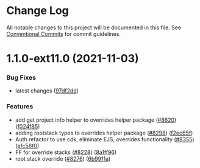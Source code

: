 # Change Log

All notable changes to this project will be documented in this file.
See [Conventional Commits](https://conventionalcommits.org) for commit guidelines.

# 1.1.0-ext11.0 (2021-11-03)


### Bug Fixes

* latest changes ([97df2dd](https://github.com/aws-amplify/amplify-cli/commit/97df2ddcac8b4f638e6c98f364adea0b46c02a52))


### Features

* add get project info helper to overrides helper package ([#8620](https://github.com/aws-amplify/amplify-cli/issues/8620)) ([f024f85](https://github.com/aws-amplify/amplify-cli/commit/f024f8521b8434f8268ff99723d7576efb17413e))
* adding rootstack types to overrides helper package ([#8298](https://github.com/aws-amplify/amplify-cli/issues/8298)) ([f2ec65f](https://github.com/aws-amplify/amplify-cli/commit/f2ec65fdd3f2ebdd65cd79704be6bf4fbfe3510b))
* Auth refactor to  use cdk, eliminate EJS, overrides functionality ([#8355](https://github.com/aws-amplify/amplify-cli/issues/8355)) ([efc56f0](https://github.com/aws-amplify/amplify-cli/commit/efc56f07b1ba5edff2a4f90beab59c5287dd5b53))
* FF for override stacks ([#8228](https://github.com/aws-amplify/amplify-cli/issues/8228)) ([8a1ff96](https://github.com/aws-amplify/amplify-cli/commit/8a1ff96f8280a18dd4f968706f63adef49c402ef))
* root stack override ([#8276](https://github.com/aws-amplify/amplify-cli/issues/8276)) ([6b9911a](https://github.com/aws-amplify/amplify-cli/commit/6b9911a4f20d8f7601d2da01219775106bd3a122))
